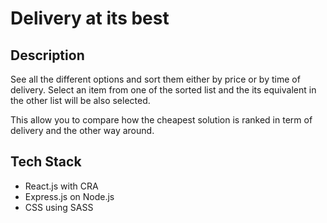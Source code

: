 # Delivery at its best 

## Description

See all the different options and sort them either by price or by time of delivery.
Select an item from one of the sorted list and the its equivalent in the other list will be also selected.

This allow you to compare how the cheapest solution is ranked in term of delivery and the other way around.

## Tech Stack

* React.js with CRA 
* Express.js on Node.js
* CSS using SASS
